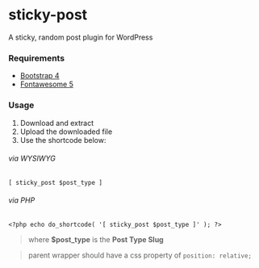 # sticky-post
A sticky, random post plugin for WordPress

### Requirements
* [Bootstrap 4](https://getbootstrap.com/)
* [Fontawesome 5](https://fontawesome.com/)

### Usage

1. Download and extract
2. Upload the downloaded file
3. Use the shortcode below:
###### via WYSIWYG
```[ sticky_post $post_type ]```

###### via PHP
```<?php echo do_shortcode( '[ sticky_post $post_type ]' ); ?>```

> where **$post_type** is the **Post Type Slug**

> parent wrapper should have a css property of 
```position: relative;```
